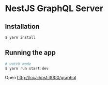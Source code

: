 # NestJS GraphQL Server

## Installation

```bash
$ yarn install
```

## Running the app

```bash
# watch mode
$ yarn run start:dev
```
Open [http://localhost:3000/graphql](http://localhost:3000/graphql)
